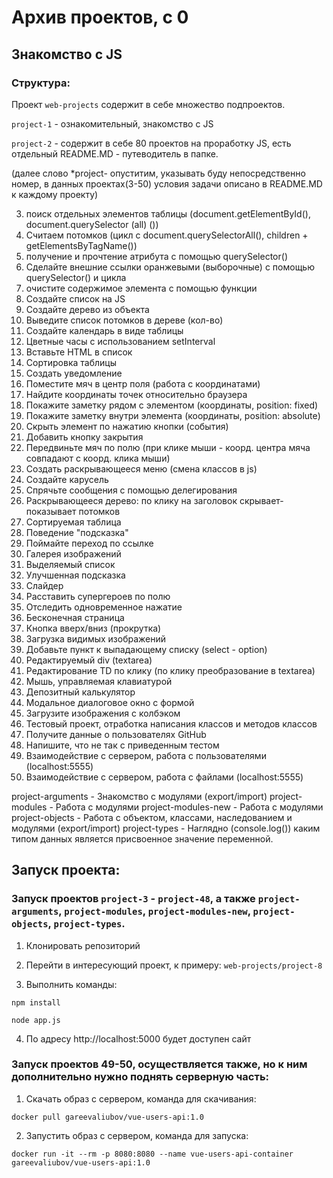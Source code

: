 # Архив проектов, с 0 

## Знакомство с JS

### Структура:

Проект `web-projects` содержит в себе множество подпроектов.  

`project-1` - ознакомительный, знакомство с JS  

`project-2` - содержит в себе 80 проектов на проработку JS, есть отдельный README.MD - путеводитель в папке.  


(далее слово *project-  опуститим, указывать буду непосредственно номер, в данных проектах(3-50) условия задачи описано в README.MD к каждому проекту) 

3. поиск отдельных элементов таблицы (document.getElementById(), document.querySelector (all) ())
4. Считаем потомков (цикл с document.querySelectorAll(), children + getElementsByTagName())
5. получение и прочтение атрибута с помощью querySelector()
6. Сделайте внешние ссылки оранжевыми (выборочные) с помощью querySelector() и цикла
7. очистите содержимое элемента с помощью функции
8. Создайте список на JS
9. Создайте дерево из объекта
10. Выведите список потомков в дереве (кол-во)
11. Создайте календарь в виде таблицы
12. Цветные часы с использованием setInterval
13. Вставьте HTML в список
14. Сортировка таблицы
15. Создать уведомление
16. Поместите мяч в центр поля (работа с координатами)
17. Найдите координаты точек относительно браузера
18. Покажите заметку рядом с элементом (координаты, position: fixed)
19. Покажите заметку внутри элемента (координаты, position: absolute)
20. Скрыть элемент по нажатию кнопки (события)
21. Добавить кнопку закрытия
22. Передвиньте мяч по полю (при клике мыши - коорд. центра мяча совпадают с коорд. клика мыши)
23. Создать раскрывающееся меню (смена классов в js)
24. Создайте карусель
25. Спрячьте сообщения с помощью делегирования
26. Раскрывающееся дерево: по клику на заголовок скрывает-показывает потомков
27. Сортируемая таблица
28. Поведение "подсказка"
29. Поймайте переход по ссылке
30. Галерея изображений
31. Выделяемый список
32. Улучшенная подсказка
33. Слайдер
34. Расставить супергероев по полю
35. Отследить одновременное нажатие
36. Бесконечная страница
37. Кнопка вверх/вниз (прокрутка)
38. Загрузка видимых изображений
39. Добавьте пункт к выпадающему списку (select - option)
40. Редактируемый div (textarea)
41. Редактирование TD по клику (по клику преобразование в textarea)
42. Мышь, управляемая клавиатурой
43. Депозитный калькулятор
44. Модальное диалоговое окно с формой
45. Загрузите изображения с колбэком
46. Тестовый проект, отработка написания классов и методов классов
47. Получите данные о пользователях GitHub
48. Напишите, что не так с приведенным тестом
49. Взаимодействие с сервером, работа с пользователями (localhost:5555)
50. Взаимодействие с сервером, работа с файлами (localhost:5555)  


project-arguments - Знакомство с модулями (export/import)
project-modules - Работа с модулями 
project-modules-new - Работа с модулями 
project-objects - Работа с объектом, классами, наследованием и модулями (export/import)
project-types - Наглядно (console.log()) каким типом данных является присвоенное значение переменной.


## Запуск проекта:

### Запуск проектов `project-3` - `project-48`, а также `project-arguments`, `project-modules`, `project-modules-new`, `project-objects`, `project-types`.

1) Клонировать репозиторий  

2) Перейти в интересующий проект, к примеру: `web-projects/project-8`  

3) Выполнить команды:  

```
npm install
```  

```
node app.js
```  

4) По адресу http://localhost:5000 будет доступен сайт


### Запуск проектов 49-50, осуществляется также, но к ним дополнительно нужно поднять серверную часть:

1) Скачать образ с сервером, команда для скачивания:  

```
docker pull gareevaliubov/vue-users-api:1.0
```  

2) Запустить образ с сервером, команда для запуска:  

```
docker run -it --rm -p 8080:8080 --name vue-users-api-container gareevaliubov/vue-users-api:1.0
```
